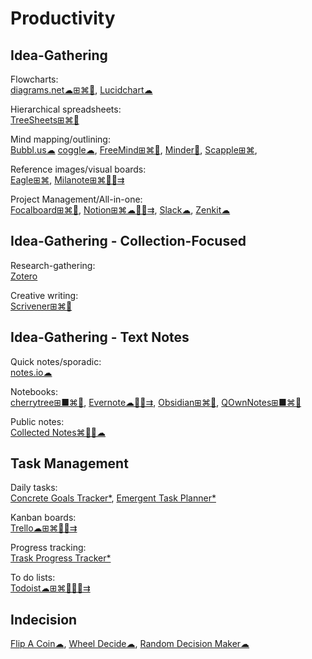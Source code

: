 # Productivity

## Idea-Gathering

Flowcharts:  
[diagrams.net☁⊞⌘🐧](https://www.diagrams.net/),
[Lucidchart☁](https://www.lucidchart.com/)

Hierarchical spreadsheets:  
[TreeSheets⊞⌘🐧](http://strlen.com/treesheets/)

Mind mapping/outlining:  
[Bubbl.us☁](https://bubbl.us/)
[coggle☁](https://coggle.it/),
[FreeMind⊞⌘🐧](http://freemind.sourceforge.net/wiki/index.php/Main_Page),
[Minder🐧](https://github.com/phase1geo/Minder),
[Scapple⊞⌘](https://www.literatureandlatte.com/scapple/overview),

Reference images/visual boards:  
[Eagle⊞⌘](https://en.eagle.cool/),
[Milanote⊞⌘🍎🤖⇉](https://milanote.com/)

Project Management/All-in-one:  
[Focalboard⊞⌘🐧](https://www.focalboard.com/),
[Notion⊞⌘☁🍎🤖⇉](https://www.notion.so/),
[Slack☁](https://slack.com/),
[Zenkit☁](https://zenkit.com)

## Idea-Gathering - Collection-Focused

Research-gathering:  
[Zotero](https://www.zotero.org/)

Creative writing:  
[Scrivener⊞⌘🍎](https://www.literatureandlatte.com/scrivener/overview)

## Idea-Gathering - Text Notes

Quick notes/sporadic:  
[notes.io☁](http://notes.io/)

Notebooks:  
[cherrytree⊞■⌘🐧](https://www.giuspen.com/cherrytree/),
[Evernote☁🍎🤖⇉](https://evernote.com/),
[Obsidian⊞⌘🐧](https://obsidian.md/),
[QOwnNotes⊞■⌘🐧](https://www.qownnotes.org/)

Public notes:  
[Collected Notes⌘🍎🤖☁](https://collectednotes.com/)

## Task Management

Daily tasks:  
[Concrete Goals Tracker*](https://davidseah.com/node/the-concrete-goals-tracker/),
[Emergent Task Planner*](https://davidseah.com/node/the-emergent-task-planner/)

Kanban boards:  
[Trello☁⊞⌘🍎🤖⇉](https://trello.com/)

Progress tracking:  
[Trask Progress Tracker*](https://davidseah.com/node/the-task-progress-tracker/)

To do lists:  
[Todoist☁⊞⌘🐧🍎🤖⇉](https://todoist.com/)

## Indecision

[Flip A Coin☁](https://commentpicker.com/flip-a-coin.php),
[Wheel Decide☁](https://commentpicker.com/wheel-decide.php),
[Random Decision Maker☁](https://commentpicker.com/decision-maker.php)
